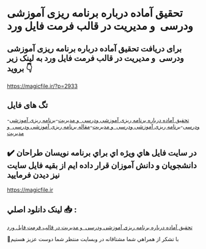 # تحقیق آماده درباره برنامه ریزی آموزشی ودرسی  و مدیریت در قالب فرمت فایل ورد

## برای دریافت تحقیق آماده درباره برنامه ریزی آموزشی ودرسی  و مدیریت در قالب فرمت فایل ورد به لینک زیر بروید 👇

https://magicfile.ir/?p=2933

## تگ های فایل

-[تحقیق آماده درباره برنامه ریزی آموزشی ودرسی  و مدیریت](https://magicfile.ir/product/%d8%aa%d8%ad%d9%82%db%8c%d9%82-%d8%a2%d9%85%d8%a7%d8%af%d9%87-%d8%af%d8%b1%d8%a8%d8%a7%d8%b1%d9%87-%d8%a8%d8%b1%d9%86%d8%a7%d9%85%d9%87-%d8%b1%db%8c%d8%b2%db%8c-%d8%a2%d9%85%d9%88%d8%b2%d8%b4%db%8c-%d9%88%d8%af%d8%b1%d8%b3%db%8c-%d9%88-%d9%85%d8%af%db%8c%d8%b1%db%8c%d8%aa/)-[برنامه ریزی آموزشی ودرسی](https://magicfile.ir/product/%d8%aa%d8%ad%d9%82%db%8c%d9%82-%d8%a2%d9%85%d8%a7%d8%af%d9%87-%d8%af%d8%b1%d8%a8%d8%a7%d8%b1%d9%87-%d8%a8%d8%b1%d9%86%d8%a7%d9%85%d9%87-%d8%b1%db%8c%d8%b2%db%8c-%d8%a2%d9%85%d9%88%d8%b2%d8%b4%db%8c-%d9%88%d8%af%d8%b1%d8%b3%db%8c-%d9%88-%d9%85%d8%af%db%8c%d8%b1%db%8c%d8%aa/)-[برنامه ریزی آموزشی ودرسی  و مدیریت](https://magicfile.ir/product/%d8%aa%d8%ad%d9%82%db%8c%d9%82-%d8%a2%d9%85%d8%a7%d8%af%d9%87-%d8%af%d8%b1%d8%a8%d8%a7%d8%b1%d9%87-%d8%a8%d8%b1%d9%86%d8%a7%d9%85%d9%87-%d8%b1%db%8c%d8%b2%db%8c-%d8%a2%d9%85%d9%88%d8%b2%d8%b4%db%8c-%d9%88%d8%af%d8%b1%d8%b3%db%8c-%d9%88-%d9%85%d8%af%db%8c%d8%b1%db%8c%d8%aa/)-[مقاله برنامه ریزی آموزشی ودرسی  و مدیریت](https://magicfile.ir/product/%d8%aa%d8%ad%d9%82%db%8c%d9%82-%d8%a2%d9%85%d8%a7%d8%af%d9%87-%d8%af%d8%b1%d8%a8%d8%a7%d8%b1%d9%87-%d8%a8%d8%b1%d9%86%d8%a7%d9%85%d9%87-%d8%b1%db%8c%d8%b2%db%8c-%d8%a2%d9%85%d9%88%d8%b2%d8%b4%db%8c-%d9%88%d8%af%d8%b1%d8%b3%db%8c-%d9%88-%d9%85%d8%af%db%8c%d8%b1%db%8c%d8%aa/)

## ✔️ در سايت فايل هاي ويژه اي براي برنامه نويسان طراحان دانشجويان و دانش آموزان قرار داده ايم از بقيه فايل سايت نيز ديدن فرماييد

https://magicfile.ir


## لينک دانلود اصلي 📥 :

[تحقیق آماده درباره برنامه ریزی آموزشی ودرسی  و مدیریت در قالب فرمت فایل ورد](https://magicfile.ir/product/%d8%aa%d8%ad%d9%82%db%8c%d9%82-%d8%a2%d9%85%d8%a7%d8%af%d9%87-%d8%af%d8%b1%d8%a8%d8%a7%d8%b1%d9%87-%d8%a8%d8%b1%d9%86%d8%a7%d9%85%d9%87-%d8%b1%db%8c%d8%b2%db%8c-%d8%a2%d9%85%d9%88%d8%b2%d8%b4%db%8c-%d9%88%d8%af%d8%b1%d8%b3%db%8c-%d9%88-%d9%85%d8%af%db%8c%d8%b1%db%8c%d8%aa/) 


🙏با تشکر از همراهي شما مشتاقانه در وبسایت منتظر شما دوست عزیز هستیم

